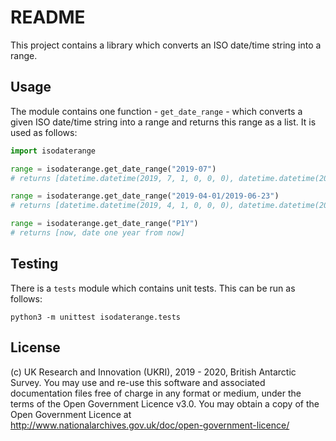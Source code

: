 # README

This project contains a library which converts an ISO date/time string into a range.

## Usage

The module contains one function - `get_date_range` - which converts a given ISO
date/time string into a range and returns this range as a list. It is used as
follows:

```python
import isodaterange

range = isodaterange.get_date_range("2019-07")
# returns [datetime.datetime(2019, 7, 1, 0, 0, 0), datetime.datetime(2019, 7, 31, 23, 59, 59)]

range = isodaterange.get_date_range("2019-04-01/2019-06-23")
# returns [datetime.datetime(2019, 4, 1, 0, 0, 0), datetime.datetime(2019, 6, 23, 23, 59, 59)]

range = isodaterange.get_date_range("P1Y")
# returns [now, date one year from now]
```

## Testing

There is a `tests` module which contains unit tests. This can be run as follows:

```
python3 -m unittest isodaterange.tests
```

## License

(c) UK Research and Innovation (UKRI), 2019 - 2020, British Antarctic Survey.
You may use and re-use this software and associated documentation files free of charge in any format or medium, under
the terms of the Open Government Licence v3.0.
You may obtain a copy of the Open Government Licence at http://www.nationalarchives.gov.uk/doc/open-government-licence/
